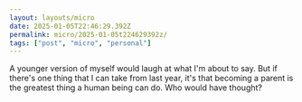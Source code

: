 ```yaml
---
layout: layouts/micro
date: 2025-01-05T22:46:29.392Z
permalink: micro/2025-01-05t224629392z/
tags: ["post", "micro", "personal"]
---
```

<p>
  A younger version of myself would laugh at what I'm about to say. But if there's one thing that I can take from last year, it's that becoming a parent is the greatest thing a human being can do. Who would have thought?
  <br />
</p>